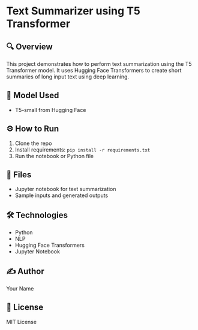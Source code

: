 # Text Summarizer using T5 Transformer

## 🔍 Overview
This project demonstrates how to perform text summarization using the T5 Transformer model. It uses Hugging Face Transformers to create short summaries of long input text using deep learning.

## 🧠 Model Used
- T5-small from Hugging Face

## ⚙️ How to Run
1. Clone the repo
2. Install requirements: `pip install -r requirements.txt`
3. Run the notebook or Python file

## 📁 Files
- Jupyter notebook for text summarization
- Sample inputs and generated outputs

## 🛠 Technologies
- Python
- NLP
- Hugging Face Transformers
- Jupyter Notebook

## ✍️ Author
Your Name

## 📜 License
MIT License
